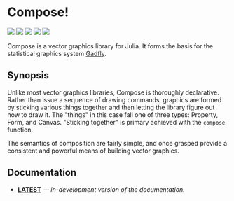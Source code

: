 # Compose!

[![][docs-latest-img]][docs-latest-url] [![][pkg-0.6-img]][pkg-0.6-url] [![][pkg-1.0-img]][pkg-1.0-url] [![][travis-img]][travis-url] [![][codecov-img]][codecov-url]

Compose is a vector graphics library for Julia.
It forms the basis for the statistical graphics system
[Gadfly](https://github.com/GiovineItalia/Gadfly.jl).

## Synopsis

Unlike most vector graphics libraries, Compose is thoroughly declarative. Rather
than issue a sequence of drawing commands, graphics are formed by sticking
various things together and then letting the library figure out how to draw it.
The "things" in this case fall one of three types: Property, Form, and Canvas.
"Sticking together" is primary achieved with the `compose` function.

The semantics of composition are fairly simple, and once grasped provide a
consistent and powerful means of building vector graphics.

## Documentation

- [**LATEST**][docs-latest-url] &mdash; *in-development version of the documentation.*

[docs-latest-img]: https://img.shields.io/badge/docs-latest-blue.svg
[docs-latest-url]: https://giovineitalia.github.io/Compose.jl/latest

[pkg-0.6-img]: http://pkg.julialang.org/badges/Compose_0.6.svg
[pkg-0.6-url]: http://pkg.julialang.org/?pkg=Compose
[pkg-1.0-img]: http://pkg.julialang.org/badges/Compose_1.0.svg
[pkg-1.0-url]: http://pkg.julialang.org/?pkg=Compose

[travis-img]: http://img.shields.io/travis/GiovineItalia/Compose.jl.svg
[travis-url]: https://travis-ci.org/GiovineItalia/Compose.jl
[codecov-img]: https://codecov.io/gh/GiovineItalia/Compose.jl/branch/master/graph/badge.svg
[codecov-url]: https://codecov.io/gh/GiovineItalia/Compose.jl
